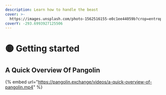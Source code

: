 ```yaml
---
description: Learn how to handle the beast
cover: >-
  https://images.unsplash.com/photo-1562516155-e0c1ee44059b?crop=entropy&cs=srgb&fm=jpg&ixid=MnwxOTcwMjR8MHwxfHNlYXJjaHwzfHxzdGFydHxlbnwwfHx8fDE2MzU4MTU3MDM&ixlib=rb-1.2.1&q=85
coverY: -293.6993927125506
---
```


# 🟡 Getting started

## A Quick Overview Of Pangolin

{% embed url="https://pangolin.exchange/videos/a-quick-overview-of-pangolin.mp4" %}

